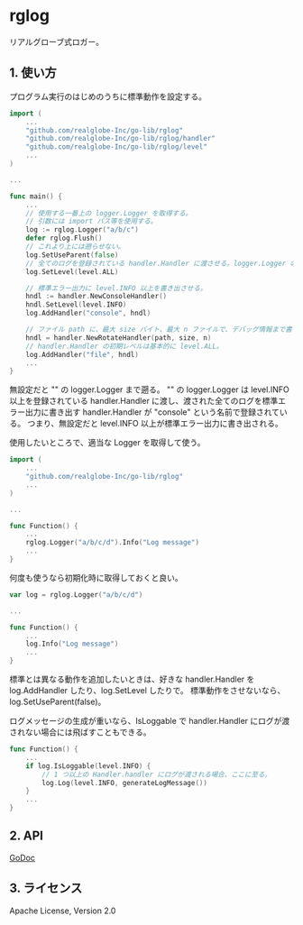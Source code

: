 <!--
Copyright 2015 realglobe, Inc.

Licensed under the Apache License, Version 2.0 (the "License");
you may not use this file except in compliance with the License.
You may obtain a copy of the License at

    http://www.apache.org/licenses/LICENSE-2.0

Unless required by applicable law or agreed to in writing, software
distributed under the License is distributed on an "AS IS" BASIS,
WITHOUT WARRANTIES OR CONDITIONS OF ANY KIND, either express or implied.
See the License for the specific language governing permissions and
limitations under the License.
-->


# rglog

リアルグローブ式ロガー。


## 1. 使い方

プログラム実行のはじめのうちに標準動作を設定する。

```Go
import (
	...
	"github.com/realglobe-Inc/go-lib/rglog"
	"github.com/realglobe-Inc/go-lib/rglog/handler"
	"github.com/realglobe-Inc/go-lib/rglog/level"
	...
)

...

func main() {
	...
	// 使用する一番上の logger.Logger を取得する。
	// 引数には import パス等を使用する。
	log := rglog.Logger("a/b/c")
	defer rglog.Flush()
	// これより上には遡らせない。
	log.SetUseParent(false)
	// 全てのログを登録されている handler.Handler に渡させる。logger.Logger の初期レベルは基本的に level.OFF。
	log.SetLevel(level.ALL)

	// 標準エラー出力に level.INFO 以上を書き出させる。
	hndl := handler.NewConsoleHandler()
	hndl.SetLevel(level.INFO)
	log.AddHandler("console", hndl)

	// ファイル path に、最大 size バイト、最大 n ファイルで、デバッグ情報まで書き出させる。
	hndl = handler.NewRotateHandler(path, size, n)
	// handler.Handler の初期レベルは基本的に level.ALL。
	log.AddHandler("file", hndl)
	...
}
```

無設定だと "" の logger.Logger まで遡る。
"" の logger.Logger は level.INFO 以上を登録されている handler.Handler に渡し、渡された全てのログを標準エラー出力に書き出す handler.Handler が "console" という名前で登録されている。
つまり、無設定だと level.INFO 以上が標準エラー出力に書き出される。

使用したいところで、適当な Logger を取得して使う。

```Go
import (
	...
	"github.com/realglobe-Inc/go-lib/rglog"
	...
)

...

func Function() {
	...
	rglog.Logger("a/b/c/d").Info("Log message")
	...
}
```

何度も使うなら初期化時に取得しておくと良い。

```Go
var log = rglog.Logger("a/b/c/d")

...

func Function() {
	...
	log.Info("Log message")
	...
}
```

標準とは異なる動作を追加したいときは、好きな handler.Handler を log.AddHandler したり、log.SetLevel したりで。
標準動作をさせないなら、log.SetUseParent(false)。

ログメッセージの生成が重いなら、IsLoggable で handler.Handler にログが渡されない場合には飛ばすこともできる。

```Go
func Function() {
	...
	if log.IsLoggable(level.INFO) {
		// 1 つ以上の Handler.handler にログが渡される場合、ここに至る。
		log.Log(level.INFO, generateLogMessage())
	}
	...
}
```


## 2. API

[GoDoc](http://godoc.org/github.com/realglobe-Inc/go-lib/rglog)


## 3. ライセンス

Apache License, Version 2.0
